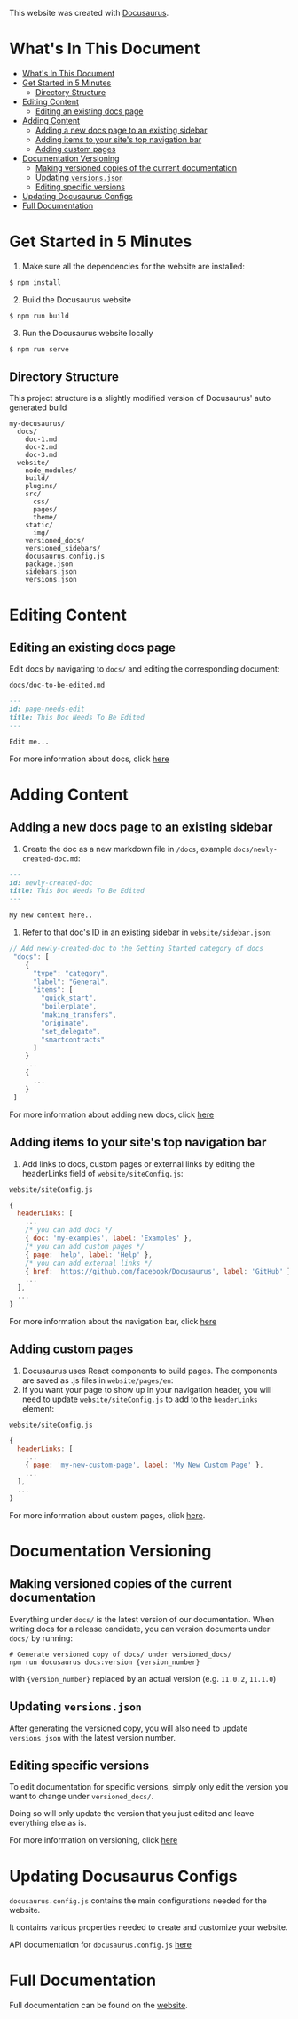 This website was created with [Docusaurus](https://docusaurus.io/).

# What's In This Document

- [What's In This Document](#whats-in-this-document)
- [Get Started in 5 Minutes](#get-started-in-5-minutes)
  - [Directory Structure](#directory-structure)
- [Editing Content](#editing-content)
  - [Editing an existing docs page](#editing-an-existing-docs-page)
- [Adding Content](#adding-content)
  - [Adding a new docs page to an existing sidebar](#adding-a-new-docs-page-to-an-existing-sidebar)
  - [Adding items to your site's top navigation bar](#adding-items-to-your-sites-top-navigation-bar)
  - [Adding custom pages](#adding-custom-pages)
- [Documentation Versioning](#documentation-versioning)
  - [Making versioned copies of the current documentation](#making-versioned-copies-of-the-current-documentation)
  - [Updating `versions.json`](#updating-versionsjson)
  - [Editing specific versions](#editing-specific-versions)
- [Updating Docusaurus Configs](#updating-docusaurus-configs)
- [Full Documentation](#full-documentation)

# Get Started in 5 Minutes

1. Make sure all the dependencies for the website are installed:

```sh
$ npm install
```
2. Build the Docusaurus website
```sh
$ npm run build
```


3. Run the Docusaurus website locally

```sh
$ npm run serve
```

## Directory Structure

This project structure is a slightly modified version of Docusaurus' auto generated build

```
my-docusaurus/
  docs/
    doc-1.md
    doc-2.md
    doc-3.md
  website/
    node_modules/
    build/
    plugins/
    src/
      css/
      pages/
      theme/
    static/
      img/
    versioned_docs/
    versioned_sidebars/
    docusaurus.config.js
    package.json
    sidebars.json
    versions.json
```

# Editing Content

## Editing an existing docs page

Edit docs by navigating to `docs/` and editing the corresponding document:

`docs/doc-to-be-edited.md`

```markdown
---
id: page-needs-edit
title: This Doc Needs To Be Edited
---

Edit me...
```

For more information about docs, click [here](https://docusaurus.io/docs/en/navigation)

# Adding Content

## Adding a new docs page to an existing sidebar

1. Create the doc as a new markdown file in `/docs`, example `docs/newly-created-doc.md`:

```md
---
id: newly-created-doc
title: This Doc Needs To Be Edited
---

My new content here..
```

1. Refer to that doc's ID in an existing sidebar in `website/sidebar.json`:

```javascript
// Add newly-created-doc to the Getting Started category of docs
 "docs": [
    {
      "type": "category",
      "label": "General",
      "items": [
        "quick_start",
        "boilerplate",
        "making_transfers",
        "originate",
        "set_delegate",
        "smartcontracts"
      ]
    }
    ...
    {
      ...
    }
 ]
```

For more information about adding new docs, click [here](https://docusaurus.io/docs/en/navigation)

## Adding items to your site's top navigation bar

1. Add links to docs, custom pages or external links by editing the headerLinks field of `website/siteConfig.js`:

`website/siteConfig.js`

```javascript
{
  headerLinks: [
    ...
    /* you can add docs */
    { doc: 'my-examples', label: 'Examples' },
    /* you can add custom pages */
    { page: 'help', label: 'Help' },
    /* you can add external links */
    { href: 'https://github.com/facebook/Docusaurus', label: 'GitHub' },
    ...
  ],
  ...
}
```

For more information about the navigation bar, click [here](https://docusaurus.io/docs/en/navigation)

## Adding custom pages

1. Docusaurus uses React components to build pages. The components are saved as .js files in `website/pages/en`:
1. If you want your page to show up in your navigation header, you will need to update `website/siteConfig.js` to add to the `headerLinks` element:

`website/siteConfig.js`

```javascript
{
  headerLinks: [
    ...
    { page: 'my-new-custom-page', label: 'My New Custom Page' },
    ...
  ],
  ...
}
```
For more information about custom pages, click [here](https://docusaurus.io/docs/en/custom-pages).

# Documentation Versioning
## Making versioned copies of the current documentation
Everything under `docs/` is the latest version of our documentation. When writing docs for a release candidate, you can version documents under `docs/` by running:

```
# Generate versioned copy of docs/ under versioned_docs/
npm run docusaurus docs:version {version_number}
```

with `{version_number}` replaced by an actual version (e.g. `11.0.2`, `11.1.0`) 

## Updating `versions.json`

After generating the versioned copy, you will also need to update `versions.json` with the latest version number.

## Editing specific versions
To edit documentation for specific versions, simply only edit the version you want to change under `versioned_docs/`. 

Doing so will only update the version that you just edited and leave everything else as is.

For more information on versioning, click [here](https://docusaurus.io/docs/versioning)

# Updating Docusaurus Configs
`docusaurus.config.js` contains the main configurations needed for the website.

It contains various properties needed to create and customize your website.

API documentation for `docusaurus.config.js` [here](https://docusaurus.io/docs/api/docusaurus-config)

# Full Documentation

Full documentation can be found on the [website](https://docusaurus.io/).
